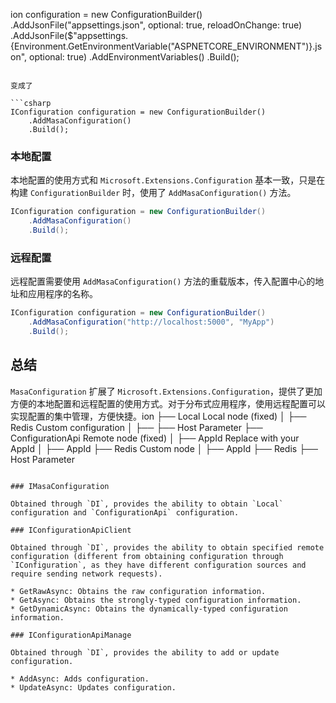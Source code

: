 ﻿ion configuration = new ConfigurationBuilder()
    .AddJsonFile("appsettings.json", optional: true, reloadOnChange: true)
    .AddJsonFile($"appsettings.{Environment.GetEnvironmentVariable("ASPNETCORE_ENVIRONMENT")}.json", optional: true)
    .AddEnvironmentVariables()
    .Build();
```

变成了

```csharp
IConfiguration configuration = new ConfigurationBuilder()
    .AddMasaConfiguration()
    .Build();
```

### 本地配置

本地配置的使用方式和 `Microsoft.Extensions.Configuration` 基本一致，只是在构建 `ConfigurationBuilder` 时，使用了 `AddMasaConfiguration()` 方法。

```csharp
IConfiguration configuration = new ConfigurationBuilder()
    .AddMasaConfiguration()
    .Build();
```

### 远程配置

远程配置需要使用 `AddMasaConfiguration()` 方法的重载版本，传入配置中心的地址和应用程序的名称。

```csharp
IConfiguration configuration = new ConfigurationBuilder()
    .AddMasaConfiguration("http://localhost:5000", "MyApp")
    .Build();
```

## 总结

`MasaConfiguration` 扩展了 `Microsoft.Extensions.Configuration`，提供了更加方便的本地配置和远程配置的使用方式。对于分布式应用程序，使用远程配置可以实现配置的集中管理，方便快捷。ion
├── Local                           Local node (fixed)
│   ├── Redis                       Custom configuration
│   ├── ├── Host                    Parameter
├── ConfigurationApi                Remote node (fixed)
│   ├── AppId                       Replace with your AppId
│   ├── AppId ├── Redis             Custom node
│   ├── AppId ├── Redis ├── Host    Parameter
```

### IMasaConfiguration

Obtained through `DI`, provides the ability to obtain `Local` configuration and `ConfigurationApi` configuration.

### IConfigurationApiClient

Obtained through `DI`, provides the ability to obtain specified remote configuration (different from obtaining configuration through `IConfiguration`, as they have different configuration sources and require sending network requests).

* GetRawAsync: Obtains the raw configuration information.
* GetAsync: Obtains the strongly-typed configuration information.
* GetDynamicAsync: Obtains the dynamically-typed configuration information.

### IConfigurationApiManage

Obtained through `DI`, provides the ability to add or update configuration.

* AddAsync: Adds configuration.
* UpdateAsync: Updates configuration.